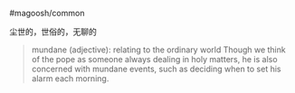 #magoosh/common

尘世的，世俗的，无聊的

> mundane (adjective): relating to the ordinary world 
Though we think of the pope as someone always dealing in holy matters, he is also concerned with mundane events, such as deciding when to set his alarm each morning. 
